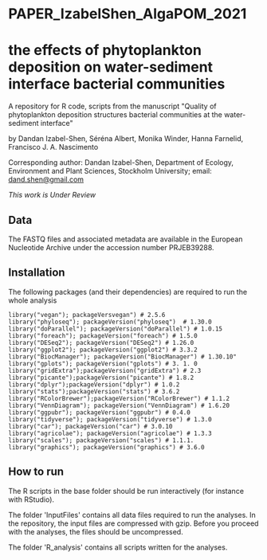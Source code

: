 # PAPER_IzabelShen_AlgaPOM_2021

# the effects of phytoplankton deposition on water-sediment interface bacterial communities

A repository for R code,  scripts from the manuscript "Quality of phytoplankton deposition structures bacterial communities at the water-sediment interface"

by Dandan Izabel-Shen, Séréna Albert, Monika Winder, Hanna Farnelid, Francisco J. A. Nascimento


Corresponding author: Dandan Izabel-Shen, Department of Ecology, Environment and Plant Sciences, Stockholm University; email: dand.shen@gmail.com

_This work is Under Review_ 


## Data
The FASTQ files and associated metadata are available in the European Nucleotide Archive under the accession number PRJEB39288. 

## Installation

The following packages (and their dependencies) are required to run the whole analysis

```
library("vegan"); packageVersvegan") # 2.5.6
library("phyloseq"); packageVersion("phyloseq")  # 1.30.0
library("doParallel"); packageVersion("doParallel") # 1.0.15
library("foreach"); packageVersion("foreach") # 1.5.0
library("DESeq2"); packageVersion("DESeq2") # 1.26.0
library("ggplot2"); packageVersion("ggplot2") # 3.3.2
library("BiocManager"); packageVersion("BiocManager") # 1.30.10"
library("gplots"); packageVersion("gplots") # 3. 1. 0
library("gridExtra");packageVersion("gridExtra") # 2.3
library("picante");packageVersion("picante") # 1.8.2
library("dplyr");packageVersion("dplyr") # 1.0.2
library("stats");packageVersion("stats") # 3.6.2
library("RColorBrewer");packageVersion("RColorBrewer") # 1.1.2
library("VennDiagram"); packageVersion("VennDiagram") # 1.6.20
library("ggpubr"); packageVersion("ggpubr") # 0.4.0
library("tidyverse"); packageVersion("tidyverse") # 1.3.0
library("car"); packageVersion("car") # 3.0.10
library("agricolae"); packageVersion("agricolae") # 1.3.3
library("scales"); packageVersion("scales") # 1.1.1.
library("graphics"); packageVersion("graphics") # 3.6.0

```

## How to run

The R scripts in the base folder should be run interactively (for instance with RStudio).

The folder 'InputFiles' contains all data files required to run the analyses. In the repository, the input files are compressed with gzip. Before you proceed with the analyses, the files should be uncompressed.

The folder 'R_analysis' contains all scripts written for the analyses. 
